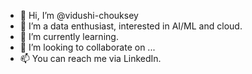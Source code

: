 - 👋 Hi, I’m @vidushi-chouksey
- 👀 I’m a data enthusiast, interested in AI/ML and cloud.
- 🌱 I’m currently learning.
- 💞️ I’m looking to collaborate on ...
- 📫 You can reach me via LinkedIn.

<!---
vidushi-chouksey/vidushi-chouksey is a ✨ special ✨ repository because its `README.md` (this file) appears on your GitHub profile.
You can click the Preview link to take a look at your changes.
--->
